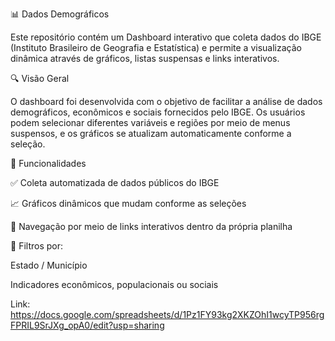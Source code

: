 📊 Dados Demográficos

Este repositório contém um Dashboard interativo que coleta dados do IBGE (Instituto Brasileiro de Geografia e Estatística) e permite a visualização dinâmica através de gráficos, listas suspensas e links interativos.

🔍 Visão Geral

O dashboard foi desenvolvida com o objetivo de facilitar a análise de dados demográficos, econômicos e sociais fornecidos pelo IBGE. Os usuários podem selecionar diferentes variáveis e regiões por meio de menus suspensos, e os gráficos se atualizam automaticamente conforme a seleção.

🧰 Funcionalidades

✅ Coleta automatizada de dados públicos do IBGE

📈 Gráficos dinâmicos que mudam conforme as seleções

🔗 Navegação por meio de links interativos dentro da própria planilha



🧭 Filtros por:

Estado / Município

Indicadores econômicos, populacionais ou sociais

Link: https://docs.google.com/spreadsheets/d/1Pz1FY93kg2XKZOhI1wcyTP956rgFPRIL9SrJXg_opA0/edit?usp=sharing
